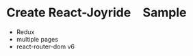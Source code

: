 <h1>Create React-Joyride　Sample</h1>
<ul>
  <li>Redux</li>
  <li>multiple pages</li>
  <li>react-router-dom v6</li>
</ul>

